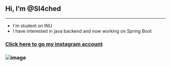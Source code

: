 ## Hi, I’m @Sl4ched
***
- I'm student on INU 
- I have interested in java backend and now working on Spring Boot

### [Click here to go my instagram account](https://www.instagram.com/omerbsahin/)

### ![image](https://i.pinimg.com/564x/34/16/65/341665199bb597cdfae9848f975b844f.jpg)
